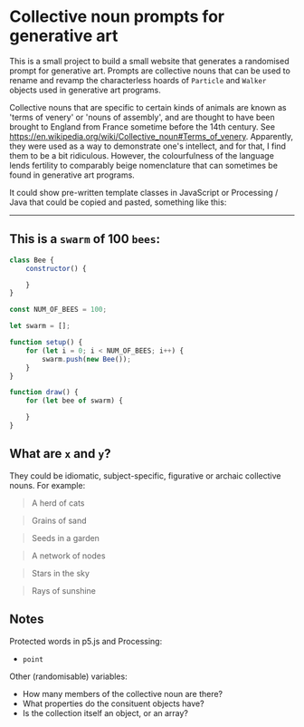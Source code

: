 # Collective noun prompts for generative art

This is a small project to build a small website that generates a randomised prompt for generative art. Prompts are collective nouns that can be used to rename and revamp the characterless hoards of `Particle` and `Walker` objects used in generative art programs.

Collective nouns that are specific to certain kinds of animals are known as 'terms of venery' or 'nouns of assembly', and are thought to have been brought to England from France sometime before the 14th century. See https://en.wikipedia.org/wiki/Collective_noun#Terms_of_venery. Apparently, they were used as a way to demonstrate one's intellect, and for that, I find them to be a bit ridiculous. However, the colourfulness of the language lends fertility to comparably beige nomenclature that can sometimes be found in generative art programs.

It could show pre-written template classes in JavaScript or Processing / Java that could be copied and pasted, something like this:

---

## This is a `swarm` of 100 `bees`:

``` javascript
class Bee {
	constructor() {

	}
}

const NUM_OF_BEES = 100;

let swarm = [];

function setup() {
	for (let i = 0; i < NUM_OF_BEES; i++) {
		swarm.push(new Bee());
	}
}

function draw() {
	for (let bee of swarm) {

	}
}
```

## What are `x` and `y`?

They could be idiomatic, subject-specific, figurative or archaic collective nouns. For example:

> A herd of cats

> Grains of sand

> Seeds in a garden

> A network of nodes

> Stars in the sky

> Rays of sunshine


## Notes

Protected words in p5.js and Processing:
- `point`

Other (randomisable) variables: 
- How many members of the collective noun are there?
- What properties do the consituent objects have?
- Is the collection itself an object, or an array?